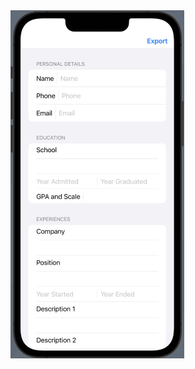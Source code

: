 <img src="https://github.com/GhostinBits/LaTeXResume/blob/main/preview_.png" width="278" height="557" />
